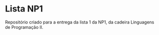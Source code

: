 # Lista NP1
Repositório criado para a entrega da lista 1 da NP1, da cadeira Linguagens de Programação II.
